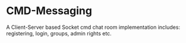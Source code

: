 # CMD-Messaging

A Client-Server based Socket cmd chat room implementation includes: registering, login, groups, admin rights etc.
